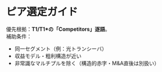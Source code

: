 # ピア選定ガイド

優先根拠：**T1/T1*の「Competitors」逐語**。  
補助条件：
- 同一セグメント（例：光トランシーバ）
- 収益モデル・粗利構造が近い
- 非常識なマルチプルを除く（構造的赤字・M&A直後は別扱い）
